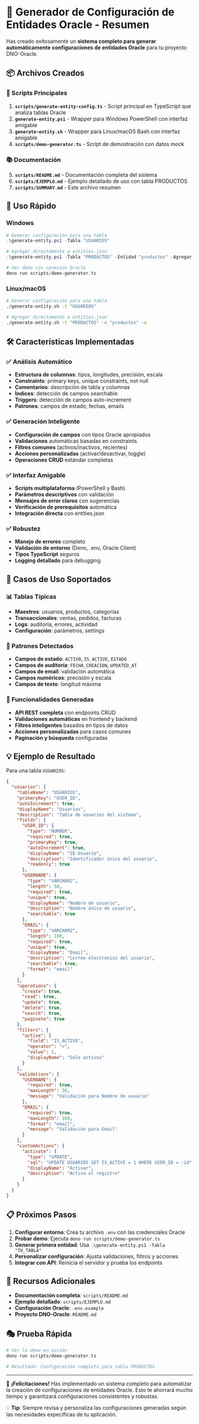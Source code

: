 # 🎉 Generador de Configuración de Entidades Oracle - Resumen

Has creado exitosamente un **sistema completo para generar automáticamente configuraciones de entidades Oracle** para tu proyecto DNO-Oracle.

## 📦 Archivos Creados

### 🔧 Scripts Principales
1. **`scripts/generate-entity-config.ts`** - Script principal en TypeScript que analiza tablas Oracle
2. **`generate-entity.ps1`** - Wrapper para Windows PowerShell con interfaz amigable
3. **`generate-entity.sh`** - Wrapper para Linux/macOS Bash con interfaz amigable
4. **`scripts/demo-generator.ts`** - Script de demostración con datos mock

### 📚 Documentación
5. **`scripts/README.md`** - Documentación completa del sistema
6. **`scripts/EJEMPLO.md`** - Ejemplo detallado de uso con tabla PRODUCTOS
7. **`scripts/SUMMARY.md`** - Este archivo resumen

## 🚀 Uso Rápido

### Windows
```powershell
# Generar configuración para una tabla
.\generate-entity.ps1 -Tabla "USUARIOS"

# Agregar directamente a entities.json
.\generate-entity.ps1 -Tabla "PRODUCTOS" -Entidad "productos" -Agregar

# Ver demo sin conexión Oracle
deno run scripts/demo-generator.ts
```

### Linux/macOS
```bash
# Generar configuración para una tabla
./generate-entity.sh -t "USUARIOS"

# Agregar directamente a entities.json
./generate-entity.sh -t "PRODUCTOS" -e "productos" -a
```

## 🛠️ Características Implementadas

### ✅ Análisis Automático
- **Estructura de columnas**: tipos, longitudes, precisión, escala
- **Constraints**: primary keys, unique constraints, not null
- **Comentarios**: descripción de tabla y columnas
- **Índices**: detección de campos searchable
- **Triggers**: detección de campos auto-increment
- **Patrones**: campos de estado, fechas, emails

### ✅ Generación Inteligente
- **Configuración de campos** con tipos Oracle apropiados
- **Validaciones** automáticas basadas en constraints
- **Filtros comunes** (activos/inactivos, recientes)
- **Acciones personalizadas** (activar/desactivar, toggle)
- **Operaciones CRUD** estándar completas

### ✅ Interfaz Amigable
- **Scripts multiplataforma** (PowerShell y Bash)
- **Parámetros descriptivos** con validación
- **Mensajes de error claros** con sugerencias
- **Verificación de prerequisitos** automática
- **Integración directa** con entities.json

### ✅ Robustez
- **Manejo de errores** completo
- **Validación de entorno** (Deno, .env, Oracle Client)
- **Tipos TypeScript** seguros
- **Logging detallado** para debugging

## 🎯 Casos de Uso Soportados

### 📊 Tablas Típicas
- **Maestros**: usuarios, productos, categorías
- **Transaccionales**: ventas, pedidos, facturas
- **Logs**: auditoría, errores, actividad
- **Configuración**: parámetros, settings

### 🔧 Patrones Detectados
- **Campos de estado**: `ACTIVO`, `IS_ACTIVE`, `ESTADO`
- **Campos de auditoría**: `FECHA_CREACION`, `UPDATED_AT`
- **Campos de email**: validación automática
- **Campos numéricos**: precisión y escala
- **Campos de texto**: longitud máxima

### 🚀 Funcionalidades Generadas
- **API REST completa** con endpoints CRUD
- **Validaciones automáticas** en frontend y backend
- **Filtros inteligentes** basados en tipos de datos
- **Acciones personalizadas** para casos comunes
- **Paginación y búsqueda** configuradas

## 💡 Ejemplo de Resultado

Para una tabla `USUARIOS`:

```json
{
  "usuarios": {
    "tableName": "USUARIOS",
    "primaryKey": "USER_ID",
    "autoIncrement": true,
    "displayName": "Usuarios",
    "description": "Tabla de usuarios del sistema",
    "fields": {
      "USER_ID": {
        "type": "NUMBER",
        "required": true,
        "primaryKey": true,
        "autoIncrement": true,
        "displayName": "ID Usuario",
        "description": "Identificador único del usuario",
        "readonly": true
      },
      "USERNAME": {
        "type": "VARCHAR2",
        "length": 50,
        "required": true,
        "unique": true,
        "displayName": "Nombre de usuario",
        "description": "Nombre único de usuario",
        "searchable": true
      },
      "EMAIL": {
        "type": "VARCHAR2",
        "length": 100,
        "required": true,
        "unique": true,
        "displayName": "Email",
        "description": "Correo electrónico del usuario",
        "searchable": true,
        "format": "email"
      }
    },
    "operations": {
      "create": true,
      "read": true,
      "update": true,
      "delete": true,
      "search": true,
      "paginate": true
    },
    "filters": {
      "active": {
        "field": "IS_ACTIVE",
        "operator": "=",
        "value": 1,
        "displayName": "Solo activos"
      }
    },
    "validations": {
      "USERNAME": {
        "required": true,
        "maxLength": 50,
        "message": "Validación para Nombre de usuario"
      },
      "EMAIL": {
        "required": true,
        "maxLength": 100,
        "format": "email",
        "message": "Validación para Email"
      }
    },
    "customActions": {
      "activate": {
        "type": "UPDATE",
        "sql": "UPDATE USUARIOS SET IS_ACTIVE = 1 WHERE USER_ID = :id",
        "displayName": "Activar",
        "description": "Activa el registro"
      }
    }
  }
}
```

## 📋 Próximos Pasos

1. **Configurar entorno**: Crea tu archivo `.env` con las credenciales Oracle
2. **Probar demo**: Ejecuta `deno run scripts/demo-generator.ts`
3. **Generar primera entidad**: Usa `.\generate-entity.ps1 -Tabla "TU_TABLA"`
4. **Personalizar configuración**: Ajusta validaciones, filtros y acciones
5. **Integrar con API**: Reinicia el servidor y prueba los endpoints

## 🔗 Recursos Adicionales

- **Documentación completa**: `scripts/README.md`
- **Ejemplo detallado**: `scripts/EJEMPLO.md`
- **Configuración Oracle**: `.env.example`
- **Proyecto DNO-Oracle**: `README.md`

## 🎭 Prueba Rápida

```bash
# Ver la demo en acción
deno run scripts/demo-generator.ts

# Resultado: Configuración completa para tabla PRODUCTOS
```

---

🎉 **¡Felicitaciones!** Has implementado un sistema completo para automatizar la creación de configuraciones de entidades Oracle. Esto te ahorrará mucho tiempo y garantizará configuraciones consistentes y robustas.

💡 **Tip**: Siempre revisa y personaliza las configuraciones generadas según las necesidades específicas de tu aplicación.
